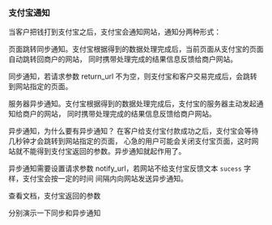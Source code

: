### 支付宝通知

当客户把钱打到支付宝之后，支付宝会通知网站，通知分两种形式：

页面跳转同步通知。支付宝根据得到的数据处理完成后，当前页面从支付宝的页面自动跳转回商户的网站，
同时携带处理完成的结果信息反馈给商户网站。

同步通知，若请求参数 return_url 不为空，则支付宝和客户交易完成后，会跳转到网站指定的页面。

服务器异步通知。支付宝根据得到的数据处理完成后，支付宝的服务器主动发起通知给商户的网站，
同时携带处理完成的结果信息反馈给商户网站。

异步通知，为什么要有异步通知？ 在客户给支付宝付款成功之后，支付宝会等待几秒钟才会跳转到网站指定的页面，
心急的用户可能会关闭支付宝页面，这时网站就不能得到支付宝返回的参数。异步通知就起作用了。

异步通知需要设置请求参数 notify_url，若网站不给支付宝反馈文本 `sucess` 字样，支付宝会按一定的时间
间隔内向网站发送异步通知。

查看文档，支付宝返回的参数

分别演示一下同步和异步通知
